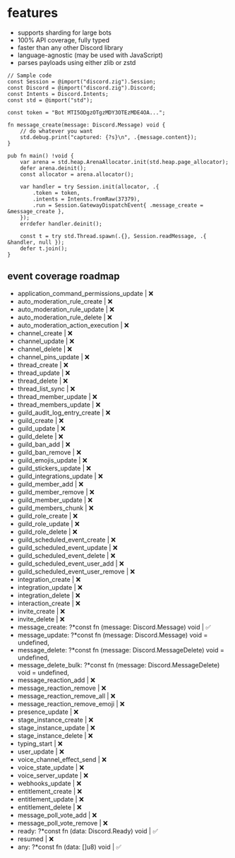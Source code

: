 # features
* supports sharding for large bots
* 100% API coverage, fully typed
* faster than any other Discord library
* language-agnostic (may be used with JavaScript)
* parses payloads using either zlib or zstd

```zig
// Sample code
const Session = @import("discord.zig").Session;
const Discord = @import("discord.zig").Discord;
const Intents = Discord.Intents;
const std = @import("std");

const token = "Bot MTI5ODgzOTgzMDY3OTEzMDE4OA...";

fn message_create(message: Discord.Message) void {
    // do whatever you want
    std.debug.print("captured: {?s}\n", .{message.content});
}

pub fn main() !void {
    var arena = std.heap.ArenaAllocator.init(std.heap.page_allocator);
    defer arena.deinit();
    const allocator = arena.allocator();

    var handler = try Session.init(allocator, .{
        .token = token,
        .intents = Intents.fromRaw(37379),
        .run = Session.GatewayDispatchEvent{ .message_create = &message_create },
    });
    errdefer handler.deinit();

    const t = try std.Thread.spawn(.{}, Session.readMessage, .{ &handler, null });
    defer t.join();
}
```

## event coverage roadmap
* application_command_permissions_update | ❌
* auto_moderation_rule_create | ❌
* auto_moderation_rule_update | ❌
* auto_moderation_rule_delete | ❌
* auto_moderation_action_execution | ❌
* channel_create | ❌
* channel_update | ❌
* channel_delete | ❌
* channel_pins_update | ❌
* thread_create | ❌
* thread_update | ❌
* thread_delete | ❌
* thread_list_sync | ❌
* thread_member_update | ❌
* thread_members_update | ❌
* guild_audit_log_entry_create | ❌
* guild_create | ❌
* guild_update | ❌
* guild_delete | ❌
* guild_ban_add | ❌
* guild_ban_remove | ❌
* guild_emojis_update | ❌
* guild_stickers_update | ❌
* guild_integrations_update | ❌
* guild_member_add | ❌
* guild_member_remove | ❌ 
* guild_member_update | ❌
* guild_members_chunk | ❌
* guild_role_create | ❌
* guild_role_update | ❌
* guild_role_delete | ❌
* guild_scheduled_event_create | ❌
* guild_scheduled_event_update | ❌
* guild_scheduled_event_delete | ❌
* guild_scheduled_event_user_add | ❌
* guild_scheduled_event_user_remove | ❌
* integration_create | ❌
* integration_update | ❌
* integration_delete | ❌
* interaction_create | ❌
* invite_create | ❌
* invite_delete | ❌
* message_create: ?*const fn (message: Discord.Message) void | ✅
* message_update: ?*const fn (message: Discord.Message) void = undefined,
* message_delete: ?*const fn (message: Discord.MessageDelete) void = undefined,
* message_delete_bulk: ?*const fn (message: Discord.MessageDelete) void = undefined,
* message_reaction_add | ❌
* message_reaction_remove | ❌
* message_reaction_remove_all | ❌
* message_reaction_remove_emoji | ❌
* presence_update | ❌
* stage_instance_create | ❌
* stage_instance_update | ❌
* stage_instance_delete | ❌
* typing_start | ❌
* user_update | ❌
* voice_channel_effect_send | ❌
* voice_state_update | ❌
* voice_server_update | ❌
* webhooks_update | ❌
* entitlement_create | ❌
* entitlement_update | ❌
* entitlement_delete | ❌
* message_poll_vote_add | ❌
* message_poll_vote_remove | ❌
* ready: ?*const fn (data: Discord.Ready) void | ✅
* resumed | ❌
* any: ?*const fn (data: []u8) void | ✅

